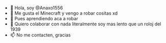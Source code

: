 - 👋 Hola, soy @Anaxo1556
- 👀 Me gusta el Minecraft y vengo a robar cositas xd
- 🌱 Pues aprendiendo aca a robar 
- 💞️ Quiero colaborar con nada literalmente soy mas lento que un roloj del 1939
- 📫 No me contacten, gracias

<!---
Anaxo1556/Anaxo1556 is a ✨ special ✨ repository because its `README.md` (this file) appears on your GitHub profile.
You can click the Preview link to take a look at your changes.
--->
